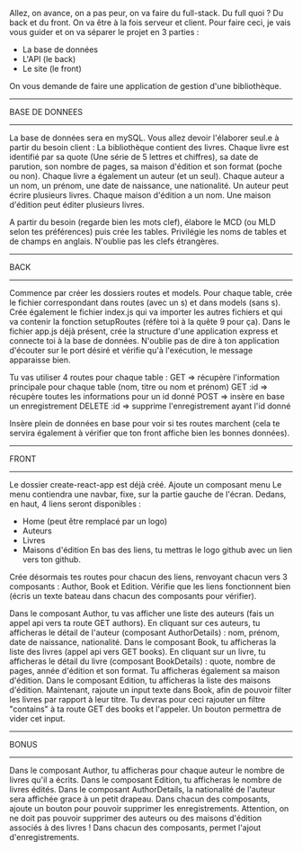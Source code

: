 Allez, on avance, on a pas peur, on va faire du full-stack.
Du full quoi ? Du back et du front. On va être à la fois serveur et client.
Pour faire ceci, je vais vous guider et on va séparer le projet en 3 parties :
- La base de données
- L'API (le back)
- Le site (le front)

On vous demande de faire une application de gestion d'une bibliothèque.

*************************
BASE DE DONNEES
*************************
La base de données sera en mySQL. Vous allez devoir l'élaborer seul.e à partir du besoin client :
La bibliothèque contient des livres. 
Chaque livre est identifié par sa quote (Une série de 5 lettres et chiffres), sa date de parution, son nombre de pages, sa maison d'édition et son format (poche ou non). Chaque livre a également un auteur (et un seul).
Chaque auteur a un nom, un prénom, une date de naissance, une nationalité. Un auteur peut écrire plusieurs livres.
Chaque maison d'édition a un nom. Une maison d'édition peut éditer plusieurs livres.

A partir du besoin (regarde bien les mots clef), élabore le MCD (ou MLD selon tes préférences) puis crée les tables. Privilégie les noms de tables et de champs en anglais. N'oublie pas les clefs étrangères.

**************************
BACK
**************************
Commence par créer les dossiers routes et models. 
Pour chaque table, crée le fichier correspondant dans routes (avec un s) et dans models (sans s).
Crée également le fichier index.js qui va importer les autres fichiers et qui va contenir la fonction setupRoutes (réfère toi à la quête 9 pour ça).
Dans le fichier app.js déjà présent, crée la structure d'une application express et connecte toi à la base de données. N'oublie pas de dire à ton application d'écouter sur le port désiré et vérifie qu'à l'exécution, le message apparaisse bien.

Tu vas utiliser 4 routes pour chaque table :
GET => récupère l'information principale pour chaque table (nom, titre ou nom et prénom)
GET :id => récupère toutes les informations pour un id donné
POST => insère en base un enregistrement
DELETE :id => supprime l'enregistrement ayant l'id donné

Insère plein de données en base pour voir si tes routes marchent (cela te servira également à vérifier que ton front affiche bien les bonnes données).

***************************
FRONT
***************************
Le dossier create-react-app est déjà créé.
Ajoute un composant menu
Le menu contiendra une navbar, fixe, sur la partie gauche de l'écran. Dedans, en haut, 4 liens seront disponibles :
- Home (peut être remplacé par un logo)
- Auteurs
- Livres
- Maisons d'édition
En bas des liens, tu mettras le logo github avec un lien vers ton github.

Crée désormais tes routes pour chacun des liens, renvoyant chacun vers 3 composants : Author, Book et Edition. 
Vérifie que les liens fonctionnent bien (écris un texte bateau dans chacun des composants pour vérifier).

Dans le composant Author, tu vas afficher une liste des auteurs (fais un appel api vers ta route GET authors).
En cliquant sur ces auteurs, tu afficheras le détail de l'auteur (composant AuthorDetails) : nom, prénom, date de naissance, nationalité.
Dans le composant Book, tu afficheras la liste des livres (appel api vers GET books). En cliquant sur un livre, tu afficheras le détail du livre (composant BookDetails) : quote, nombre de pages, année d'édition et son format. Tu afficheras également sa maison d'édition.
Dans le composant Edition, tu afficheras la liste des maisons d'édition.
Maintenant, rajoute un input texte dans Book, afin de pouvoir filter les livres par rapport à leur titre. Tu devras pour ceci rajouter un filtre "contains" à ta route GET des books et l'appeler. Un bouton permettra de vider cet input.

*****************************
BONUS
*****************************
Dans le composant Author, tu afficheras pour chaque auteur le nombre de livres qu'il a écrits.
Dans le composant Edition, tu afficheras le nombre de livres édités.
Dans le composant AuthorDetails, la nationalité de l'auteur sera affichée grace à un petit drapeau.
Dans chacun des composants, ajoute un bouton pour pouvoir supprimer les enregistrements. Attention, on ne doit pas pouvoir supprimer des auteurs ou des maisons d'édition associés à des livres !
Dans chacun des composants, permet l'ajout d'enregistrements.